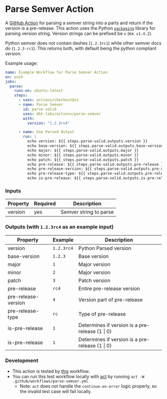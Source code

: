 # Parse Semver Action

A [GitHub Action](https://github.com/features/actions) for parsing a semver string into a parts and return if the version is a pre-release. This action uses the Python [`packaging`](https://packaging.pypa.io/en/latest/) library for parsing version string. Version strings can be prefixed be `v` (ex. `v1.4.2`).

Python semver does not contain dashes (`1.2.3rc1`) while other semver docs do (`1.2.3-rc1`).  This returns both, with default being the python compliant version.

Example usage:

```yaml
name: Example Workflow for Parse Semver Action
on: push
jobs:
  parse:
    runs-on: ubuntu-latest
    steps:
      - uses: actions/checkout@v2
      - name: Parse Semver
        id: parse-valid
        uses: dbt-labs/actions/parse-semver
        with:
          version: "1.2.3rc4"

      - name: Use Parsed Output
        run: |
          echo version: ${{ steps.parse-valid.outputs.version }}
          echo base-version: ${{ steps.parse-valid.outputs.base-version }}
          echo major: ${{ steps.parse-valid.outputs.major }}
          echo minor: ${{ steps.parse-valid.outputs.minor }}
          echo patch: ${{ steps.parse-valid.outputs.patch }}
          echo pre-release: ${{ steps.parse-valid.outputs.pre-release }}
          echo pre-release-version: ${{ steps.parse-valid.outputs.pre-release-version }}
          echo pre-release-type: ${{ steps.parse-valid.outputs.pre-release-type }}
          echo is-pre-release: ${{ steps.parse-valid.outputs.is-pre-release }}
```

### Inputs

| Property | Required | Description            |
| -------- | -------- | ---------------------- |
| version  | yes      | Semver string to parse |

### Outputs (with `1.2.3rc4` as an example input)

| Property            | Example     | Description                                     |
| ------------------- | ----------  | ----------------------------------------------- |
| version             | `1.2.3rc4`  | Python Parsed version                           |
| base-version        | `1.2.3`     | Base version                                    |
| major               | `1`         | Major version                                   |
| minor               | `2`         | Major version                                   |
| patch               | `3`         | Patch version                                   |
| pre-release         | `rc4`       | Entire pre-release version                      |
| pre-release-version | `4`         | Version part of pre-release                     |
| pre-release-type    | `rc`        | Type of pre-release                             |
| is-pre-release      | `1`         | Determines if version is a pre-release (1 \| 0) |
| is-pre-release      | `1`         | Determines if version is a pre-release (1 \| 0) |

### Development

- This action is tested by [this](../.github/workflows/parse-semver.yml) workflow.
- You can run this test workflow locally with [act](https://github.com/nektos/act) by running `act -W .github/workflows/parse-semver.yml`
  - Note: `act` does not handle the `continue-on-error` logic properly, so the invalid test case will fail locally.
